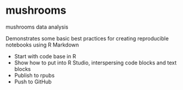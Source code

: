 # mushrooms
mushrooms data analysis

Demonstrates some basic best practices for creating reproducible notebooks using R Markdown

* Start with code base in R
* Show how to put into R Studio, interspersing code blocks and text blocks
* Publish to rpubs
* Push to GitHub
